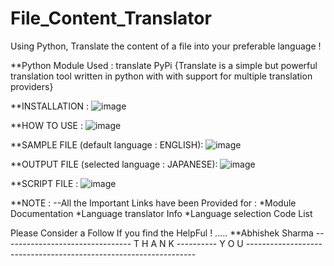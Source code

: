 # File_Content_Translator
Using Python, Translate the content of a file into your preferable language !

**Python Module Used : translate PyPi
{Translate is a simple but powerful translation tool written in python with with support for multiple translation providers}

**INSTALLATION :
![image](https://github.com/AbhishekSharma6903/File_Content_Translator/assets/99632495/d7a1b23c-f01c-4ec3-838f-a9ef7b93da67)

**HOW TO USE :
![image](https://github.com/AbhishekSharma6903/File_Content_Translator/assets/99632495/543e6953-1473-40fe-b9d6-53409b371d86)


**SAMPLE FILE (default language : ENGLISH):
![image](https://github.com/AbhishekSharma6903/File_Content_Translator/assets/99632495/8700c173-57d1-46a9-907f-0b5a74e2b0f0)

**OUTPUT FILE (selected language : JAPANESE):
![image](https://github.com/AbhishekSharma6903/File_Content_Translator/assets/99632495/cc4781ea-c87a-4228-b6f7-94b218f7b018)

**SCRIPT FILE :
![image](https://github.com/AbhishekSharma6903/File_Content_Translator/assets/99632495/bfb563cc-872b-4d24-b4fa-ebb389f56cba)


**NOTE :
--All the Important Links have been Provided for :
  *Module Documentation 
  *Language translator Info
  *Language selection Code List
  
  
  Please Consider a Follow If you find the HelpFul ! ..... **Abhishek Sharma
  -------------------------------- T H A N K ---------- Y O U -----------------------------------------------------------------
